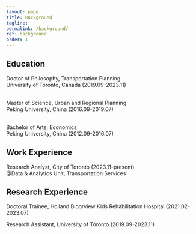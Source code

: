 ```yaml
---
layout: page
title: Background
tagline:
permalink: /background/
ref: background
order: 1
---
```


## Education
Doctor of Philosophy, Transportation Planning<br>
University of Toronto, Canada (2019.09-2023.11)<br><br>

Master of Science, Urban and Regional Planning<br>
Peking University, China (2016.09-2019.07)<br><br>

Bachelor of Arts, Economics<br>
Peking University, China (2012.09-2016.07)<br>

## Work Experience
Research Analyst, City of Toronto (2023.11-present)<br>
@Data & Analytics Unit, Transportation Services<br>

## Research Experience
Doctoral Trainee, Holland Bloorview Kids Rehabilitation Hospital (2021.02-2023.07)<br>

Research Assistant, University of Toronto (2019.09-2023.11)<br>

